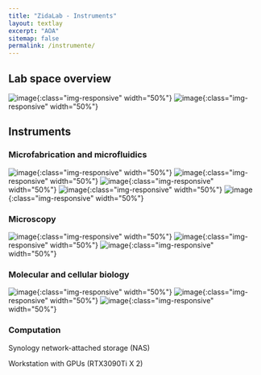 ```yaml
---
title: "ZidaLab - Instruments"
layout: textlay
excerpt: "AOA"
sitemap: false
permalink: /instrumente/
---
```


## Lab space overview
![image](/images/inst/lab_view.jpg){:class="img-responsive" width="50%"}
![image](/images/inst/lab_board.jpg){:class="img-responsive" width="50%"}


## Instruments

### Microfabrication and microfluidics 
![image](/images/inst/photolitho1.jpg){:class="img-responsive" width="50%"}
![image](/images/inst/photolitho2.jpg){:class="img-responsive" width="50%"}
![image](/images/inst/soft_litho.jpg){:class="img-responsive" width="50%"}
![image](/images/inst/plasma.jpg){:class="img-responsive" width="50%"}
![image](/images/inst/threed_printer.jpg){:class="img-responsive" width="50%"}

### Microscopy 
![image](/images/inst/fads.jpg){:class="img-responsive" width="50%"}
![image](/images/inst/microfluidics_imaging.jpg){:class="img-responsive" width="50%"}
![image](/images/inst/nikon_ti2e.jpg){:class="img-responsive" width="50%"}



### Molecular and cellular biology 
![image](/images/inst/pcr.jpg){:class="img-responsive" width="50%"}
![image](/images/inst/clean_bench.jpg){:class="img-responsive" width="50%"}
![image](/images/inst/incubator.jpg){:class="img-responsive" width="50%"}

### Computation
Synology network-attached storage (NAS)

Workstation with GPUs (RTX3090Ti X 2)

